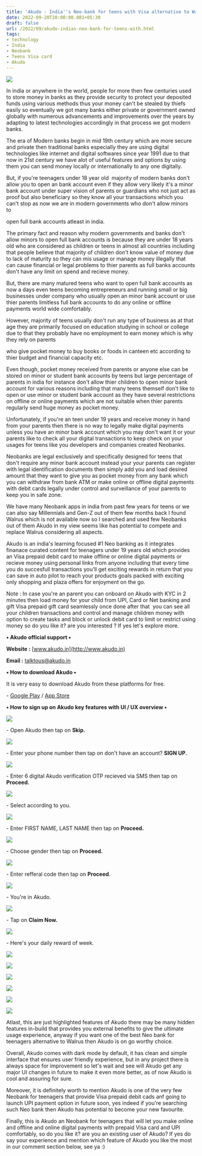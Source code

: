 ```yaml
---
title: 'Akudo - India''s Neo-bank for teens with Visa alternative to Walrus.'
date: 2022-09-20T20:00:00.001+05:30
draft: false
url: /2022/09/akudo-indias-neo-bank-for-teens-with.html
tags: 
- technology
- India
- Neobank
- Teens Visa card
- Akudo
---
```


 [![](https://lh3.googleusercontent.com/-brvHvPX_Awc/Yyi8ZaTV5CI/AAAAAAAAN3Q/5rbmnbj-eCoQB0KMZ19ZEZd4b_zeK0aTgCNcBGAsYHQ/s1600/1663614049929490-0.png)](https://lh3.googleusercontent.com/-brvHvPX_Awc/Yyi8ZaTV5CI/AAAAAAAAN3Q/5rbmnbj-eCoQB0KMZ19ZEZd4b_zeK0aTgCNcBGAsYHQ/s1600/1663614049929490-0.png) 

  

  

In india or anywhere in the world, people for more then few centuries used to store money in banks as they provide security to protect your deposited funds using various methods thus your money can't be stealed by thiefs easily so eventually we got many banks either private or government owned globally with numerous advancements and improvements over the years by adapting to latest technologies accordingly in that process we got modern banks.

  

The era of Modern banks begin in mid 19th century which are more secure and private then traditional banks especially they are using digital technologies like internet and digital softwares since year 1991 due to that now in 21st century we have alot of useful features and options by using them you can send money locally or internationally to any one digitally.

  

But, if you're teenagers under 18 year old  majority of modern banks don't allow you to open an bank account even if they allow very likely it's a minor bank account under super vision of parents or guardians who not just act as proof but also beneficiary so they know all your transactions which you can't stop as now we are in modern governments who don't allow minors to 

open full bank accounts atleast in india.

  

The primary fact and reason why modern governments and banks don't allow minors to open full bank accounts is because they are under 18 years old who are considered as children or teens in almost all countries including that people believe that majority of children don't know value of money due to lack of maturity so they can mis usage or manage money illegally that can cause financial or legal problems to thier parents as full banks accounts don't have any limit on spend and recieve money.

  

But, there are many matured teens who want to open full bank accounts as now a days even teens becoming entrepreneurs and running small or big businesses under company who usually open an minor bank account or use thier parents limitless full bank accounts to do any online or offline payments world wide comfortably.

  

However, majority of teens usually don't run any type of business as at that age they are primarily focused on education studying in school or college due to that they probably have no employment to earn money which is why they rely on parents 

who give pocket money to buy books or foods in canteen etc according to thier budget and financial capacity etc.

  

Even though, pocket money received from parents or anyone else can be stored on minor or student bank accounts by teens but large percentage of parents in india for instance don't allow thier children to open minor bank account for various reasons including that many teens themself don't like to open or use minor or student bank account as they have several restrictions on offline or online payments which are not suitable when thier parents regularly send huge money as pocket money.

  

Unfortunately, if you're an teen under 19 years and receive money in hand from your parents then there is no way to legally make digital payments unless you have an minor bank account which you may don't want it or your parents like to check all your digital transactions to keep check on your usages for teens like you developers and companies created Neobanks.

  

Neobanks are legal exclusively and specifically designed for teens that don't require any minor bank account instead your your parents can register with legal identification documents then simply add you and load desired amount that they want to give you as pocket money from any bank which you can withdraw from bank ATM or make online or offline digital payments with debit cards legally under control and surveillance of your parents to keep you in safe zone.

  

We have many Neobank apps in india from past few years for teens or we can also say Millennials and Gen-Z out of them few months back I found Walrus which is not available now so I searched and used few Neobanks out of them Akudo in my view seems like has potential to compete and replace Walrus considering all aspects.

  

Akudo is an india's learning focused #1 Neo banking as it integrates finanace curated content for teenagers under 19 years old which provides an Visa prepaid debit card to make offline or online digital payments or recieve money using personal links from anyone including that every time you do succesfull transactions you'll get exciting rewards in return that you can save in auto pilot to reach your products goals packed with exciting only shopping and plaza offers for enjoyment on the go.

  

Note : In case you're an parent you can onboard on Akudo with KYC in 2 minutes then load money for your child from UPI, Card or Net banking and gift Visa prepaid gift card seamlessly once done after that  you can see all your children transactions and control and manage children money with option to create tasks and block or unlock debit card to limit or restrict using money so do you like it? are you interested ? If yes let's explore more.

  

**• Akudo official support •**

**Website :** [www.akudo.in](http://www.akudo.in)

**Email :** [talktous@akudo.in](mailto:talktous@akudo.in)

  

**• How to download Akudo •**

It is very easy to download Akudo from these platforms for free.

  

\- [Google Play](https://play.google.com/store/apps/details?id=akudo.technologies) / [App Store](https://apps.apple.com/in/app/akudo/id1561856708)

**• How to sign up on Akudo key features with UI / UX overview •**

 [![](https://lh3.googleusercontent.com/-LJPj7TAdz2w/Yyi8YciECzI/AAAAAAAAN3I/0KmTlX1Go5IXatDG7F-LRV2UstMIvEkXgCNcBGAsYHQ/s1600/1663614046055352-1.png)](https://lh3.googleusercontent.com/-LJPj7TAdz2w/Yyi8YciECzI/AAAAAAAAN3I/0KmTlX1Go5IXatDG7F-LRV2UstMIvEkXgCNcBGAsYHQ/s1600/1663614046055352-1.png) 

  

\- Open Akudo then tap on **Skip.**

 **[![](https://lh3.googleusercontent.com/-uwIsOt5edEQ/Yyi8XYyLwTI/AAAAAAAAN3E/4Ypuzn2flxQMyr559L57d5CFleOd9xUggCNcBGAsYHQ/s1600/1663614042484634-2.png)](https://lh3.googleusercontent.com/-uwIsOt5edEQ/Yyi8XYyLwTI/AAAAAAAAN3E/4Ypuzn2flxQMyr559L57d5CFleOd9xUggCNcBGAsYHQ/s1600/1663614042484634-2.png)** 

\- Enter your phone number then tap on don't have an account? **SIGN UP.**

 **[![](https://lh3.googleusercontent.com/-VOrnz4ViKSk/Yyi8WaFoPjI/AAAAAAAAN3A/qnukODISvDInPyLwAhjfO-YqW2CmFmMaQCNcBGAsYHQ/s1600/1663614038657843-3.png)](https://lh3.googleusercontent.com/-VOrnz4ViKSk/Yyi8WaFoPjI/AAAAAAAAN3A/qnukODISvDInPyLwAhjfO-YqW2CmFmMaQCNcBGAsYHQ/s1600/1663614038657843-3.png)** 

  

\- Enter 6 digital Akudo verification OTP recieved via SMS then tap on **Proceed.**

 **[![](https://lh3.googleusercontent.com/-uZKQyeGAxgk/Yyi8VZtsLlI/AAAAAAAAN28/HKkO3d6QmS8uQu7l21csL1t1fYNk2yMUgCNcBGAsYHQ/s1600/1663614034031274-4.png)](https://lh3.googleusercontent.com/-uZKQyeGAxgk/Yyi8VZtsLlI/AAAAAAAAN28/HKkO3d6QmS8uQu7l21csL1t1fYNk2yMUgCNcBGAsYHQ/s1600/1663614034031274-4.png)** 

\- Select according to you.

  

 [![](https://lh3.googleusercontent.com/-pi_9bqfClLA/Yyi8Ue9pMtI/AAAAAAAAN24/sk_toksWoPAsQVP_2Q61Cd7Dy0MpTHLJQCNcBGAsYHQ/s1600/1663614030191047-5.png)](https://lh3.googleusercontent.com/-pi_9bqfClLA/Yyi8Ue9pMtI/AAAAAAAAN24/sk_toksWoPAsQVP_2Q61Cd7Dy0MpTHLJQCNcBGAsYHQ/s1600/1663614030191047-5.png) 

  

\- Enter FIRST NAME, LAST NAME then tap on **Proceed.**

 **[![](https://lh3.googleusercontent.com/-eWYdlCHFMbA/Yyi8TZmPY3I/AAAAAAAAN20/B-ouEMJ9pNUWMP3WZ3P5RZPQFMMCqV12ACNcBGAsYHQ/s1600/1663614026305648-6.png)](https://lh3.googleusercontent.com/-eWYdlCHFMbA/Yyi8TZmPY3I/AAAAAAAAN20/B-ouEMJ9pNUWMP3WZ3P5RZPQFMMCqV12ACNcBGAsYHQ/s1600/1663614026305648-6.png)** 

\- Choose gender then tap on **Proceed.**

 [![](https://lh3.googleusercontent.com/-UYG99NRnGQQ/Yyi8SQqwMpI/AAAAAAAAN2w/EVyVAboWi7E-JiDleVjaaMDNqm-zH0iEgCNcBGAsYHQ/s1600/1663614022470178-7.png)](https://lh3.googleusercontent.com/-UYG99NRnGQQ/Yyi8SQqwMpI/AAAAAAAAN2w/EVyVAboWi7E-JiDleVjaaMDNqm-zH0iEgCNcBGAsYHQ/s1600/1663614022470178-7.png) 

  

\- Enter refferal code then tap on **Proceed**.  

  

 [![](https://lh3.googleusercontent.com/-6DefzeBrn-w/Yyi8RWRq64I/AAAAAAAAN2s/h6JHN9mq3uAVO7y4l4aYyFXkjotJVvEJwCNcBGAsYHQ/s1600/1663614018469710-8.png)](https://lh3.googleusercontent.com/-6DefzeBrn-w/Yyi8RWRq64I/AAAAAAAAN2s/h6JHN9mq3uAVO7y4l4aYyFXkjotJVvEJwCNcBGAsYHQ/s1600/1663614018469710-8.png) 

  

\- You're in Akudo.

  

 [![](https://lh3.googleusercontent.com/-bFcGVdHcuPw/Yyi8QV5N9eI/AAAAAAAAN2o/CCwW4VPu394tUtd7LbJ1c26h1B3lhx2ZwCNcBGAsYHQ/s1600/1663614013904924-9.png)](https://lh3.googleusercontent.com/-bFcGVdHcuPw/Yyi8QV5N9eI/AAAAAAAAN2o/CCwW4VPu394tUtd7LbJ1c26h1B3lhx2ZwCNcBGAsYHQ/s1600/1663614013904924-9.png) 

  

\- Tap on **Claim Now.**

 **[![](https://lh3.googleusercontent.com/-yzPHfWR1nI0/Yyi8PWoOnjI/AAAAAAAAN2k/iMSj6dHOHmY50TjL1RoC0VziLA96Gm4fQCNcBGAsYHQ/s1600/1663614009346038-10.png)](https://lh3.googleusercontent.com/-yzPHfWR1nI0/Yyi8PWoOnjI/AAAAAAAAN2k/iMSj6dHOHmY50TjL1RoC0VziLA96Gm4fQCNcBGAsYHQ/s1600/1663614009346038-10.png)** 

\- Here's your daily reward of week.

  

 [![](https://lh3.googleusercontent.com/-FtqymVA1VJI/Yyi8OAug7mI/AAAAAAAAN2g/bCvxvBp9Ep8j47ZjgCrZRrr5VA6rfrS4wCNcBGAsYHQ/s1600/1663614004673772-11.png)](https://lh3.googleusercontent.com/-FtqymVA1VJI/Yyi8OAug7mI/AAAAAAAAN2g/bCvxvBp9Ep8j47ZjgCrZRrr5VA6rfrS4wCNcBGAsYHQ/s1600/1663614004673772-11.png) 

  

 [![](https://lh3.googleusercontent.com/-ZarAfvmV-ME/Yyi8MwPM7pI/AAAAAAAAN2c/3q4xbHyCFeU_BODOSa01UsQHbeXJd59xgCNcBGAsYHQ/s1600/1663614000682560-12.png)](https://lh3.googleusercontent.com/-ZarAfvmV-ME/Yyi8MwPM7pI/AAAAAAAAN2c/3q4xbHyCFeU_BODOSa01UsQHbeXJd59xgCNcBGAsYHQ/s1600/1663614000682560-12.png) 

  

 [![](https://lh3.googleusercontent.com/-Y4Zb3anJK9o/Yyi8L66b7YI/AAAAAAAAN2Y/oyYvvQmxQ00er5lbIMIluSUnDLz8wIoIwCNcBGAsYHQ/s1600/1663613996658026-13.png)](https://lh3.googleusercontent.com/-Y4Zb3anJK9o/Yyi8L66b7YI/AAAAAAAAN2Y/oyYvvQmxQ00er5lbIMIluSUnDLz8wIoIwCNcBGAsYHQ/s1600/1663613996658026-13.png) 

  

 [![](https://lh3.googleusercontent.com/-YqQxcB3XEDE/Yyi8K1RbIfI/AAAAAAAAN2U/Z4uptkbgUhcdPMoiHm5crZtspLdvUc_-QCNcBGAsYHQ/s1600/1663613992450039-14.png)](https://lh3.googleusercontent.com/-YqQxcB3XEDE/Yyi8K1RbIfI/AAAAAAAAN2U/Z4uptkbgUhcdPMoiHm5crZtspLdvUc_-QCNcBGAsYHQ/s1600/1663613992450039-14.png) 

  

 [![](https://lh3.googleusercontent.com/-zpbB0ky6pbI/Yyi8J6nj7xI/AAAAAAAAN2Q/rSYYJ_niFdEZEcb910n020wenXITtI-yQCNcBGAsYHQ/s1600/1663613988292742-15.png)](https://lh3.googleusercontent.com/-zpbB0ky6pbI/Yyi8J6nj7xI/AAAAAAAAN2Q/rSYYJ_niFdEZEcb910n020wenXITtI-yQCNcBGAsYHQ/s1600/1663613988292742-15.png) 

  

 [![](https://lh3.googleusercontent.com/-2msHaxI0_mU/Yyi8I8cxwGI/AAAAAAAAN2M/0mW70jABdDQZkMwyJrHz0Iv46B7C2KfwgCNcBGAsYHQ/s1600/1663613982316658-16.png)](https://lh3.googleusercontent.com/-2msHaxI0_mU/Yyi8I8cxwGI/AAAAAAAAN2M/0mW70jABdDQZkMwyJrHz0Iv46B7C2KfwgCNcBGAsYHQ/s1600/1663613982316658-16.png) 

  

Atlast, this are just highlighted features of Akudo there may be many hidden features in-build that provides you external benefits to give the ultimate usage experience, anyway if you want one of the best Neo bank for teenagers alternative to Walrus then Akudo is on go worthy choice.

  

Overall, Akudo comes with dark mode by default, it has clean and simple interface that ensures user friendly experience, but in any project there is always space for improvement so let's wait and see will Akudo get any major UI changes in future to make it even more better, as of now Akudo is cool and assuring for sure.

  

Moreover, it is definitely worth to mention Akudo is one of the very few Neobank for teenagers that provide Visa prepaid debit cads anf going to launch UPI payment option in future soon, yes indeed if you're searching such Neo bank then Akudo has potential to become your new favourite.

  

Finally, this is Akudo an Neobank for teenagers that will let you make online and offline and online digital payments with prepaid Visa card and UPI comfortably, so do you like it? are you an existing user of Akudo? If yes do say your experience and mention which feature of Akudo you like the most in our comment section below, see ya :)